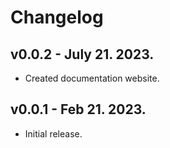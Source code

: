 # Changelog

## v0.0.2 - July 21. 2023.

-   Created documentation website.

## v0.0.1 - Feb 21. 2023.

-   Initial release.
